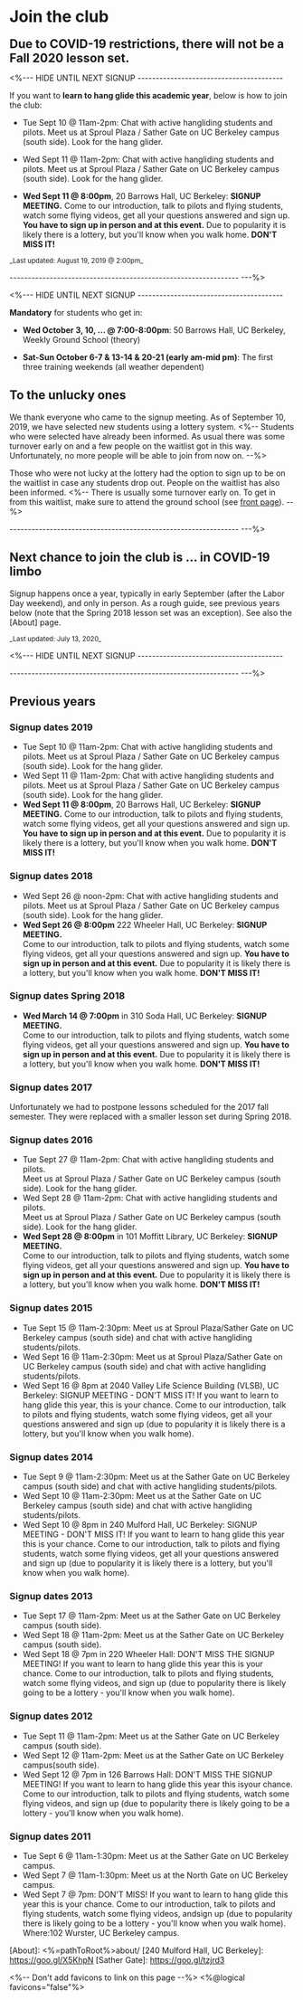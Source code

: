 # Join the club <span class="glyphicon glyphicon-heart" aria-hidden="true"></span>

<div class="alert alert-warning" role="alert" style="font-size: 150%">
<strong>Due to COVID-19 restrictions, there will not be a Fall 2020 lesson set.</strong>

</div>

<%--- HIDE UNTIL NEXT SIGNUP ----------------------------------------

If you want to **learn to hang glide this academic year**, below is how to join the club:

* Tue Sept 10 @ 11am-2pm: Chat with active hangliding students and pilots.  Meet us at Sproul Plaza / Sather Gate on UC Berkeley campus (south side).  Look for the hang glider.

* Wed Sept 11 @ 11am-2pm: Chat with active hangliding students and pilots.  Meet us at Sproul Plaza / Sather Gate on UC Berkeley campus (south side).  Look for the hang glider.

* **Wed Sept 11 @ 8:00pm**, 20 Barrows Hall, UC Berkeley: **SIGNUP MEETING.**
  Come to our introduction, talk to pilots and flying students, watch some flying videos, get all your questions answered and sign up.  **You have to sign up in person and at this event.**  Due to popularity it is likely there is a lottery, but you'll know when you walk home. **DON'T MISS IT!**

<small>
_Last updated: August 19, 2019 @ 2:00pm_
</small>

--------------------------------------------------------------- ---%>

<%--- HIDE UNTIL NEXT SIGNUP ----------------------------------------

**Mandatory** for students who get in:

* **Wed October 3, 10, ... @ 7:00-8:00pm**: 50 Barrows Hall, UC Berkeley, Weekly Ground School (theory)

* **Sat-Sun October 6-7 & 13-14 & 20-21 (early am-mid pm)**: The first three training weekends (all weather dependent)

## To the unlucky ones

We thank everyone who came to the signup meeting.
As of September 10, 2019, we have selected new students using a lottery
system.
<%-- Students who were selected have already been informed.
As usual there was some turnover early on and a few people on the waitlist
got in this way.  Unfortunately, no more people will be able to
join from now on. --%>

Those who were not lucky at the lottery had the option to sign up to
be on the waitlist in case any students drop out.
People on the waitlist has also been informed.
<%--
There is usually some turnover early on.
To get in from this waitlist, make sure to attend the ground school
(see [front page]).
--%>

--------------------------------------------------------------- ---%>

## Next chance to join the club is ... in COVID-19 limbo

Signup happens once a year, typically in early September (after the Labor Day weekend), and only in person.
As a rough guide, see previous years below (note that the Spring 2018
lesson set was an exception). See also the [About] page.

<small>
_Last updated: July 13, 2020_
</small>

<%--- HIDE UNTIL NEXT SIGNUP ----------------------------------------

--------------------------------------------------------------- ---%>


## Previous years

### Signup dates 2019

* Tue Sept 10 @ 11am-2pm: Chat with active hangliding students and pilots.  Meet us at Sproul Plaza / Sather Gate on UC Berkeley campus (south side).  Look for the hang glider.
* Wed Sept 11 @ 11am-2pm: Chat with active hangliding students and pilots.  Meet us at Sproul Plaza / Sather Gate on UC Berkeley campus (south side).  Look for the hang glider.
* **Wed Sept 11 @ 8:00pm**, 20 Barrows Hall, UC Berkeley: **SIGNUP MEETING.**
  Come to our introduction, talk to pilots and flying students, watch some flying videos, get all your questions answered and sign up.  **You have to sign up in person and at this event.**  Due to popularity it is likely there is a lottery, but you'll know when you walk home. **DON'T MISS IT!**


### Signup dates 2018

* Wed Sept 26 @ noon-2pm: Chat with active hangliding students and pilots.  Meet us at Sproul Plaza / Sather Gate on UC Berkeley campus (south side).  Look for the hang glider.
* **Wed Sept 26 @ 8:00pm** 222 Wheeler Hall, UC Berkeley: **SIGNUP MEETING.**  
  Come to our introduction, talk to pilots and flying students, watch some flying videos, get all your questions answered and sign up.  **You have to sign up in person and at this event.**  Due to popularity it is likely there is a lottery, but you'll know when you walk home. **DON'T MISS IT!**


### Signup dates Spring 2018

* **Wed March 14 @ 7:00pm** in 310 Soda Hall, UC Berkeley: **SIGNUP MEETING.**  
  Come to our introduction, talk to pilots and flying students, watch some flying videos, get all your questions answered and sign up.  **You have to sign up in person and at this event.**  Due to popularity it is likely there is a lottery, but you'll know when you walk home. **DON'T MISS IT!**


### Signup dates 2017

Unfortunately we had to postpone lessons scheduled for the 2017 fall semester.  They were replaced with a smaller lesson set during Spring 2018.


### Signup dates 2016

* Tue Sept 27 @ 11am-2pm: Chat with active hangliding students and pilots.  
  Meet us at Sproul Plaza / Sather Gate on UC Berkeley campus (south side).
  Look for the hang glider.
* Wed Sept 28 @ 11am-2pm: Chat with active hangliding students and pilots.  
  Meet us at Sproul Plaza / Sather Gate on UC Berkeley campus (south side).
  Look for the hang glider.
* **Wed Sept 28 @ 8:00pm** in 101 Moffitt Library, UC Berkeley: **SIGNUP MEETING.**  
  Come to our introduction, talk to pilots and flying students, watch some flying videos, get all your questions answered and sign up.  **You have to sign up in person and at this event.**  Due to popularity it is likely there is a lottery, but you'll know when you walk home.   **DON'T MISS IT!**


### Signup dates 2015

* Tue Sept 15 @ 11am-2:30pm: Meet us at Sproul Plaza/Sather Gate on UC Berkeley
campus (south side) and chat with active hangliding students/pilots.  
* Wed Sept 16 @ 11am-2:30pm: Meet us at Sproul Plaza/Sather Gate on UC Berkeley
campus (south side) and chat with active hangliding students/pilots.  
* Wed Sept 16 @ 8pm at 2040 Valley Life Science Building (VLSB), UC Berkeley:
SIGNUP MEETING - DON'T MISS IT! If you want to learn to hang glide
this year, this is your chance. Come to our introduction, talk to
pilots and flying students, watch some flying videos, get all your
questions answered and sign up (due to popularity it is likely there is
a lottery, but you'll know when you walk home).  


### Signup dates 2014

* Tue Sept 9 @ 11am-2:30pm: Meet us at the Sather Gate on UC Berkeley campus
(south side) and chat with active hangliding students/pilots.  
* Wed Sept 10 @ 11am-2:30pm: Meet us at the Sather Gate on UC Berkeley campus
(south side) and chat with active hangliding students/pilots.  
* Wed Sept 10 @ 8pm in 240 Mulford Hall, UC Berkeley:
SIGNUP MEETING - DON'T MISS IT! If you want to learn to hang glide
this year this is your chance. Come to our introduction, talk to
pilots and flying students, watch some flying videos, get all your
questions answered and sign up (due to popularity it is likely there is
a lottery, but you'll know when you walk home).


### Signup dates 2013

* Tue Sept 17 @ 11am-2pm: Meet us at the Sather Gate on UC Berkeley campus
(south side).  
* Wed Sept 18 @ 11am-2pm: Meet us at the Sather Gate on UC Berkeley campus
(south side).  
* Wed Sept 18 @ 7pm in 220 Wheeler Hall: DON'T MISS THE SIGNUP MEETING! If
you want to learn to hang glide this year this is your chance. Come to
our introduction, talk to pilots and flying students, watch some flying
videos, and sign up (due to popularity there is likely going to be a
lottery - you'll know when you walk home).


### Signup dates 2012

* Tue Sept 11 @ 11am-2pm: Meet us at the Sather Gate on UC Berkeley campus
(south side).  
* Wed Sept 12 @ 11am-2pm: Meet us at the Sather Gate on UC Berkeley
campus(south side).  
* Wed Sept 12 @ 7pm in 126 Barrows Hall: DON'T MISS THE SIGNUP MEETING!
If you want to learn to hang glide this year this isyour chance. Come
to our introduction, talk to pilots and flying students, watch some
flying videos, and sign up (due to popularity there is likely going to
be a lottery - you'll know when you walk home).


### Signup dates 2011

* Tue Sept 6 @ 11am-1:30pm: Meet us at the Sather Gate on UC Berkeley
campus.  
* Wed Sept 7 @ 11am-1:30pm: Meet us at the North Gate on UC Berkeley
campus.  
* Wed Sept 7 @ 7pm: DON'T MISS! If you want to learn to hang glide this
year this is your chance. Come to our introduction, talk to pilots and
flying students, watch some flying videos, andsign up (due to
popularity there is likely going to be a lottery - you'll know when you
walk home). Where:102 Wurster, UC Berkeley campus.


[front page]: <%=pathToRoot%>
[Home]: <%=pathToRoot%>
[About]: <%=pathToRoot%>about/
[240 Mulford Hall, UC Berkeley]: https://goo.gl/X5KhpN
[Sather Gate]: https://goo.gl/tzjrd3

<%-- Don't add favicons to link on this page --%>
<%@logical favicons="false"%>
